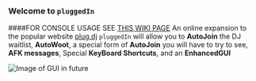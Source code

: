 ### Welcome to `pluggedIn`
####FOR CONSOLE USAGE SEE [THIS WIKI PAGE](https://github.com/itotallyrock/pluggedIn/wiki/Console-Usage)
An online expansion to the popular website [plug.dj](http://plug.dj)
`pluggedIn` will allow you to **AutoJoin** the DJ waitlist, **AutoWoot**, a special form of **AutoJoin** you will have to try to see, **AFK messages**, Special **KeyBoard Shortcuts**, and an **EnhancedGUI**

![Image of GUI in future](http://placehold.it/1024x512.png)
